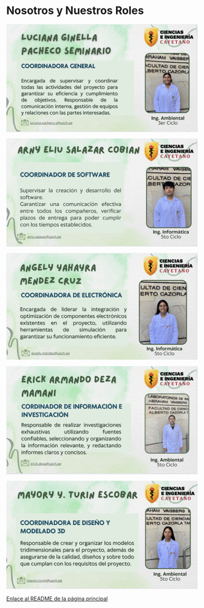 # **Nosotros y Nuestros Roles**

![](https://github.com/ArnySalazar/FdD/blob/main/FdD2024-1/Imagenes/Personas/LucianaP.png)
 
![](https://github.com/ArnySalazar/FdD/blob/main/FdD2024-1/Imagenes/Personas/ArnyS.png)

![](https://github.com/ArnySalazar/FdD/blob/main/FdD2024-1/Imagenes/Personas/AngelyM.png)

![](https://github.com/ArnySalazar/FdD/blob/main/FdD2024-1/Imagenes/Personas/ErickD.png)

![](https://github.com/ArnySalazar/FdD/blob/main/FdD2024-1/Imagenes/Personas/MayoryT.png)

[Enlace al README de la página principal](https://github.com/ArnySalazar/FdD/blob/main/README.md)

